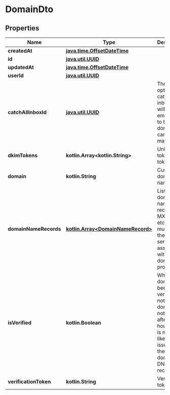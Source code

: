 
# DomainDto

## Properties
Name | Type | Description | Notes
------------ | ------------- | ------------- | -------------
**createdAt** | [**java.time.OffsetDateTime**](java.time.OffsetDateTime.md) |  | 
**id** | [**java.util.UUID**](java.util.UUID.md) |  | 
**updatedAt** | [**java.time.OffsetDateTime**](java.time.OffsetDateTime.md) |  | 
**userId** | [**java.util.UUID**](java.util.UUID.md) |  | 
**catchAllInboxId** | [**java.util.UUID**](java.util.UUID.md) | The optional catch all inbox that will receive emails sent to the domain that cannot be matched. |  [optional]
**dkimTokens** | **kotlin.Array&lt;kotlin.String&gt;** | Unique token DKIM tokens |  [optional]
**domain** | **kotlin.String** | Custom domain name |  [optional]
**domainNameRecords** | [**kotlin.Array&lt;DomainNameRecord&gt;**](DomainNameRecord.md) | List of DNS domain name records (C, MX, TXT) etc that you must add to the DNS server associated with your domain provider. |  [optional]
**isVerified** | **kotlin.Boolean** | Whether domain has been verified or not. If the domain is not verified after 72 hours there is most likely an issue with the domains DNS records. |  [optional]
**verificationToken** | **kotlin.String** | Verification tokens |  [optional]



